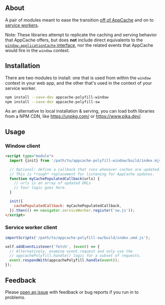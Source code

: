 ## About

A pair of modules meant to ease the transition
[off of AppCache](https://alistapart.com/article/application-cache-is-a-douchebag/)
and on to
[service workers](https://developers.google.com/web/fundamentals/primers/service-workers/).

Note: These libraries attempt to replicate the caching and serving behavior that AppCache offers, but does **not** include direct equivalents to the [`window.applicationCache` interface](https://developer.mozilla.org/en-US/docs/Web/API/Window/applicationCache), nor the related events that AppCache would fire in the `window` context.

## Installation

There are two modules to install: one that is used from within the `window`
context in your web app, and the other that's used in the context of your
service worker.

```sh
npm install --save-dev appcache-polyfill-window
npm install --save-dev appcache-polyfill-sw
```

As an alternative to local installation & serving, you can load both libraries from a NPM CDN, like https://unpkg.com/ or https://www.pika.dev/.

## Usage

### Window client

```html
<script type="module">
  import {init} from '/path/to/appcache-polyfill-window/build/index.mjs';

  // Optional: define a callback that runs whenever caches are updated.
  // This is *rough* replacement for listening for AppCache updates.
  function myCachePopulatedCallback(urls) {
    // urls is an array of updated URLs
    // Your logic goes here.
  }

  init({
    cachePopulatedCallback: myCachePopulatedCallback,
  }).then(() => navigator.serviceWorker.register('sw.js'));
</script>
```

### Service worker client

```js
importScripts('/path/to/appcache-polyfill-sw/build/index.umd.js');

self.addEventListener('fetch', (event) => {
  // Alternatively, examine event.request and only use the
  // appcachePolyfill.handle() logic for a subset of requests.
  event.respondWith(appcachePolyfill.handle(event));
});
```

## Feedback

Please [open an issue](https://github.com/googlechromelabs/sw-appcache-behavior/issues) with feedback or bug reports if you run in to problems.
